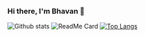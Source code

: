 ### Hi there, I'm Bhavan 👋

![Github stats](https://github-readme-stats.vercel.app/api?username=Bhavan24)
![ReadMe Card](https://github-readme-stats.vercel.app/api/pin/?username=Bhavan24&repo=ChatBot_with_python)
[![Top Langs](https://github-readme-stats.vercel.app/api/top-langs/?username=Bhavan24&langs_count=8)](https://github.com/Bhavan24/github-readme-stats)







<!--
**Bhavan24/Bhavan24** is a ✨ _special_ ✨ repository because its `README.md` (this file) appears on your GitHub profile.

Here are some ideas to get you started:

- 🔭 I’m currently working on ...
- 🌱 I’m currently learning ...
- 👯 I’m looking to collaborate on ...
- 🤔 I’m looking for help with ...
- 💬 Ask me about ...
- 📫 How to reach me: ...
- 😄 Pronouns: ...
- ⚡ Fun fact: ...
-->
